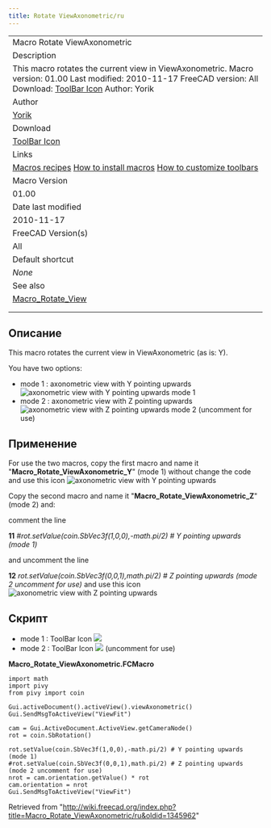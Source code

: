 ```yaml
---
title: Rotate ViewAxonometric/ru
---
```


|                                                                                                                                                                                                                                                                |
| -------------------------------------------------------------------------------------------------------------------------------------------------------------------------------------------------------------------------------------------------------------- |
| Macro Rotate ViewAxonometric                                                                                                                                                                                                                                   |
| Description                                                                                                                                                                                                                                                    |
| This macro rotates the current view in ViewAxonometric. Macro version: 01.00 Last modified: 2010-11-17 FreeCAD version: All Download: [ToolBar Icon](https://www.freecadweb.org/wiki/images/2/2e/Macro_Rotate_View_with_Y_pointing_upwards_.png) Author: Yorik |
| Author                                                                                                                                                                                                                                                         |
| [Yorik](/User:Yorik "User:Yorik")                                                                                                                                                                                                                              |
| Download                                                                                                                                                                                                                                                       |
| [ToolBar Icon](https://www.freecadweb.org/wiki/images/2/2e/Macro_Rotate_View_with_Y_pointing_upwards_.png)                                                                                                                                                     |
| Links                                                                                                                                                                                                                                                          |
| [Macros recipes](/Macros_recipes "Macros recipes") [How to install macros](/How_to_install_macros "How to install macros") [How to customize toolbars](/Customize_Toolbars "Customize Toolbars")                                                               |
| Macro Version                                                                                                                                                                                                                                                  |
| 01.00                                                                                                                                                                                                                                                          |
| Date last modified                                                                                                                                                                                                                                             |
| 2010-11-17                                                                                                                                                                                                                                                     |
| FreeCAD Version(s)                                                                                                                                                                                                                                             |
| All                                                                                                                                                                                                                                                            |
| Default shortcut                                                                                                                                                                                                                                               |
| _None_                                                                                                                                                                                                                                                         |
| See also                                                                                                                                                                                                                                                       |
| [Macro_Rotate_View](/Macro_Rotate_View "Macro Rotate View")                                                                                                                                                                                                    |
|                                                                                                                                                                                                                                                                |
|                                                                                                                                                                                                                                                                |

## Описание

This macro rotates the current view in ViewAxonometric (as is: Y).

You have two options:

- mode 1 : axonometric view with Y pointing upwards ![axonometric view with Y pointing upwards](/images/Macro_Rotate_View_with_Y_pointing_upwards_.png) mode 1
- mode 2 : axonometric view with Z pointing upwards ![axonometric view with Z pointing upwards](/images/Macro_Rotate_View_with_Z_pointing_upwards_.png) mode 2 (uncomment for use)

## Применение

For use the two macros, copy the first macro and name it "**Macro_Rotate_ViewAxonometric_Y**" (mode 1) without change the code and use this icon ![axonometric view with Y pointing upwards](/images/Macro_Rotate_View_with_Y_pointing_upwards_.png)

Copy the second macro and name it "**Macro_Rotate_ViewAxonometric_Z**" (mode 2) and:

comment the line

**11** _#rot.setValue(coin.SbVec3f(1,0,0),-math.pi/2) # Y pointing upwards (mode 1)_

and uncomment the line

**12** _rot.setValue(coin.SbVec3f(0,0,1),math.pi/2) # Z pointing upwards (mode 2 uncomment for use)_ and use this icon ![axonometric view with Z pointing upwards](/images/Macro_Rotate_View_with_Z_pointing_upwards_.png)

## Скрипт

- mode 1 : ToolBar Icon ![](/images/Macro_Rotate_View_with_Y_pointing_upwards_.png)
- mode 2 : ToolBar Icon ![](/images/Macro_Rotate_View_with_Z_pointing_upwards_.png) (uncomment for use)

**Macro_Rotate_ViewAxonometric.FCMacro**

```
import math
import pivy
from pivy import coin

Gui.activeDocument().activeView().viewAxonometric()
Gui.SendMsgToActiveView("ViewFit")

cam = Gui.ActiveDocument.ActiveView.getCameraNode()
rot = coin.SbRotation()

rot.setValue(coin.SbVec3f(1,0,0),-math.pi/2) # Y pointing upwards (mode 1)
#rot.setValue(coin.SbVec3f(0,0,1),math.pi/2) # Z pointing upwards (mode 2 uncomment for use)
nrot = cam.orientation.getValue() * rot
cam.orientation = nrot
Gui.SendMsgToActiveView("ViewFit")
```

Retrieved from "<http://wiki.freecad.org/index.php?title=Macro_Rotate_ViewAxonometric/ru&oldid=1345962>"
